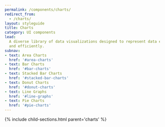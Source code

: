 ```yaml
---
permalink: /components/charts/
redirect_from:
  - /charts/
layout: styleguide
title: Charts
category: UI components
lead:
  A diverse library of data visualizations designed to represent data elegantly
  and efficiently.
subnav:
- text: Area Charts
  href: '#area-charts'
- text: Bar Charts
  href: '#bar-charts'
- text: Stacked Bar Charts
  href: '#stacked-bar-charts'
- text: Donut Charts
  href: '#donut-charts'
- text: Line Graphs
  href: '#line-graphs'
- text: Pie Charts
  href: '#pie-charts'
---
```

{% include child-sections.html parent='charts' %}